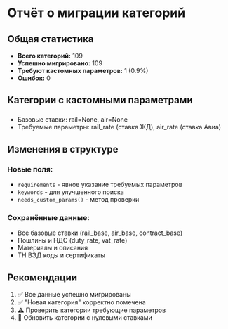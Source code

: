 
# Отчёт о миграции категорий

## Общая статистика
- **Всего категорий:** 109
- **Успешно мигрировано:** 109
- **Требуют кастомных параметров:** 1 (0.9%)
- **Ошибок:** 0

## Категории с кастомными параметрами

### 
- Базовые ставки: rail=None, air=None
- Требуемые параметры: rail_rate (ставка ЖД), air_rate (ставка Авиа)


## Изменения в структуре

### Новые поля:
- `requirements` - явное указание требуемых параметров
- `keywords` - для улучшенного поиска
- `needs_custom_params()` - метод проверки

### Сохранённые данные:
- Все базовые ставки (rail_base, air_base, contract_base)
- Пошлины и НДС (duty_rate, vat_rate)
- Материалы и описания
- ТН ВЭД коды и сертификаты

## Рекомендации

1. ✅ Все данные успешно мигрированы
2. ✅ "Новая категория" корректно помечена
3. ⚠️ Проверить категории требующие параметров
4. 📝 Обновить категории с нулевыми ставками
